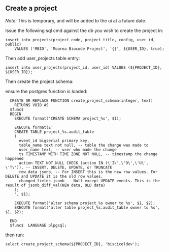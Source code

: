 ## Create a project

*Note:* This is temporary, and will be added to the ui at a future date.

Issue the following sql cmd against the db you wish to create the project in:

    insert into projects(project_code, project_title, config, user_id, public) 
        VALUES ('MBIO', 'Moorea Biocode Project', '{}', ${USER_ID}, true);
        
Then add user_projects table entry:

    insert into user_projects(project_id, user_id) VALUES (${PROJECT_ID}, ${USER_ID});
    
Then create the project schema:

ensure the postgres function is loaded:

      CREATE OR REPLACE FUNCTION create_project_schema(integer, text)
        RETURNS VOID AS
      $func$
      BEGIN
        EXECUTE format('CREATE SCHEMA project_%s', $1);
      
        EXECUTE format(E'
        CREATE TABLE project_%s.audit_table
        (
          event_id bigserial primary key,
          table_name text not null, -- table the change was made to
          user_name text, -- user who made the change
          ts TIMESTAMP WITH TIME ZONE NOT NULL, -- timestamp the change happened
          action TEXT NOT NULL CHECK (action IN (\'I\',\'D\',\'U\', \'T\')), -- INSERT, DELETE, UPDATE, or TRUNCATE
          row_data jsonb, -- For INSERT this is the new row values. For DELETE and UPDATE it is the old row values.
          changed_fields jsonb -- Null except UPDATE events. This is the result of jsonb_diff_val(NEW data, OLD data)
        );
        ', $1);
      
        EXECUTE format('alter schema project_%s owner to %s', $1, $2);
        EXECUTE format('alter table project_%s.audit_table owner to %s', $1, $2);
      
      END
      $func$  LANGUAGE plpgsql;
      
then run:

    select create_project_schema(${PROJECT_ID}, 'biscicoldev');

